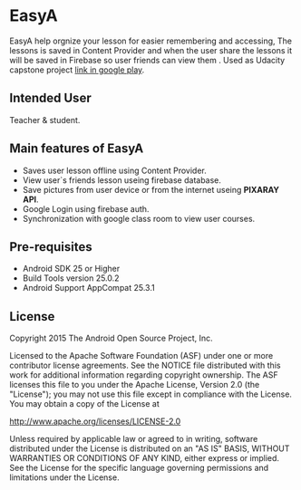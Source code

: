 EasyA
===================================

EasyA help orgnize your lesson for easier remembering and accessing, The lessons is saved in Content Provider 
and when the user share the lessons it will be saved in Firebase so user friends can view them . Used as Udacity capstone project [link in google play](https://play.google.com/store/apps/details?id=link.ideas.easya).

 
Intended User 
---------------
Teacher & student. 

Main features of EasyA
--------------------------

* Saves user lesson offline using Content Provider. 
* View user`s friends lesson useing firebase database.
* Save pictures from user device or from the internet useing **PIXARAY API**. 
* Google Login using firebase auth.
* Synchronization with google class room to view user courses.

Pre-requisites
-----------------
* Android SDK 25 or Higher
* Build Tools version 25.0.2
* Android Support AppCompat 25.3.1



License
-------
Copyright 2015 The Android Open Source Project, Inc.

Licensed to the Apache Software Foundation (ASF) under one or more contributor
license agreements.  See the NOTICE file distributed with this work for
additional information regarding copyright ownership.  The ASF licenses this
file to you under the Apache License, Version 2.0 (the "License"); you may not
use this file except in compliance with the License.  You may obtain a copy of
the License at

http://www.apache.org/licenses/LICENSE-2.0

Unless required by applicable law or agreed to in writing, software
distributed under the License is distributed on an "AS IS" BASIS, WITHOUT
WARRANTIES OR CONDITIONS OF ANY KIND, either express or implied.  See the
License for the specific language governing permissions and limitations under
the License.

